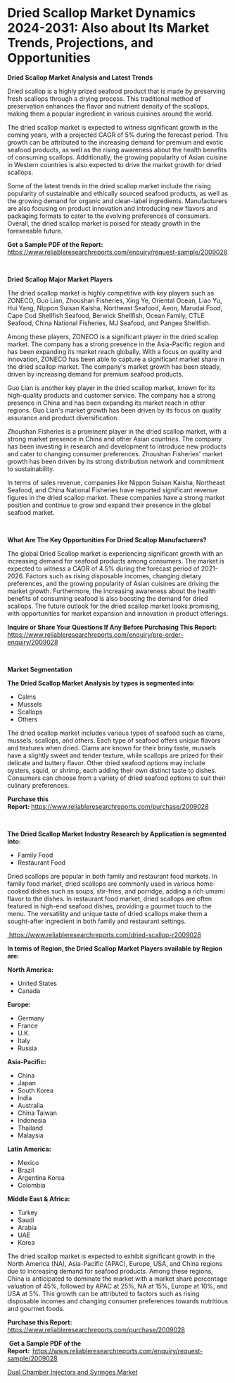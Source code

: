 <p><h1>Dried Scallop Market Dynamics 2024-2031: Also about Its Market Trends, Projections, and Opportunities</h1></p><p><strong>Dried Scallop Market Analysis and Latest Trends</strong></p>
<p><p>Dried scallop is a highly prized seafood product that is made by preserving fresh scallops through a drying process. This traditional method of preservation enhances the flavor and nutrient density of the scallops, making them a popular ingredient in various cuisines around the world.</p><p>The dried scallop market is expected to witness significant growth in the coming years, with a projected CAGR of 5% during the forecast period. This growth can be attributed to the increasing demand for premium and exotic seafood products, as well as the rising awareness about the health benefits of consuming scallops. Additionally, the growing popularity of Asian cuisine in Western countries is also expected to drive the market growth for dried scallops.</p><p>Some of the latest trends in the dried scallop market include the rising popularity of sustainable and ethically sourced seafood products, as well as the growing demand for organic and clean-label ingredients. Manufacturers are also focusing on product innovation and introducing new flavors and packaging formats to cater to the evolving preferences of consumers. Overall, the dried scallop market is poised for steady growth in the foreseeable future.</p></p>
<p><strong>Get a Sample PDF of the Report:&nbsp;</strong> <a href="https://www.reliableresearchreports.com/enquiry/request-sample/2009028">https://www.reliableresearchreports.com/enquiry/request-sample/2009028</a></p>
<p>&nbsp;</p>
<p><strong>Dried Scallop Major Market Players</strong></p>
<p><p>The dried scallop market is highly competitive with key players such as ZONECO, Guo Lian, Zhoushan Fisheries, Xing Ye, Oriental Ocean, Liao Yu, Hui Yang, Nippon Suisan Kaisha, Northeast Seafood, Aeon, Marudai Food, Cape Cod Shellfish Seafood, Berwick Shellfish, Ocean Family, CTLE Seafood, China National Fisheries, MJ Seafood, and Pangea Shellfish. </p><p>Among these players, ZONECO is a significant player in the dried scallop market. The company has a strong presence in the Asia-Pacific region and has been expanding its market reach globally. With a focus on quality and innovation, ZONECO has been able to capture a significant market share in the dried scallop market. The company's market growth has been steady, driven by increasing demand for premium seafood products.</p><p>Guo Lian is another key player in the dried scallop market, known for its high-quality products and customer service. The company has a strong presence in China and has been expanding its market reach in other regions. Guo Lian's market growth has been driven by its focus on quality assurance and product diversification.</p><p>Zhoushan Fisheries is a prominent player in the dried scallop market, with a strong market presence in China and other Asian countries. The company has been investing in research and development to introduce new products and cater to changing consumer preferences. Zhoushan Fisheries' market growth has been driven by its strong distribution network and commitment to sustainability.</p><p>In terms of sales revenue, companies like Nippon Suisan Kaisha, Northeast Seafood, and China National Fisheries have reported significant revenue figures in the dried scallop market. These companies have a strong market position and continue to grow and expand their presence in the global seafood market.</p></p>
<p>&nbsp;</p>
<p><strong>What Are The Key Opportunities For Dried Scallop Manufacturers?</strong></p>
<p><p>The global Dried Scallop market is experiencing significant growth with an increasing demand for seafood products among consumers. The market is expected to witness a CAGR of 4.5% during the forecast period of 2021-2026. Factors such as rising disposable incomes, changing dietary preferences, and the growing popularity of Asian cuisines are driving the market growth. Furthermore, the increasing awareness about the health benefits of consuming seafood is also boosting the demand for dried scallops. The future outlook for the dried scallop market looks promising, with opportunities for market expansion and innovation in product offerings.</p></p>
<p><strong>Inquire or Share Your Questions If Any Before Purchasing This Report:</strong> <a href="https://www.reliableresearchreports.com/enquiry/pre-order-enquiry/2009028">https://www.reliableresearchreports.com/enquiry/pre-order-enquiry/2009028</a></p>
<p>&nbsp;</p>
<p><strong>Market Segmentation</strong></p>
<p><strong>The Dried Scallop Market Analysis by types is segmented into:</strong></p>
<p><ul><li>Calms</li><li>Mussels</li><li>Scallops</li><li>Others</li></ul></p>
<p><p>The dried scallop market includes various types of seafood such as clams, mussels, scallops, and others. Each type of seafood offers unique flavors and textures when dried. Clams are known for their briny taste, mussels have a slightly sweet and tender texture, while scallops are prized for their delicate and buttery flavor. Other dried seafood options may include oysters, squid, or shrimp, each adding their own distinct taste to dishes. Consumers can choose from a variety of dried seafood options to suit their culinary preferences.</p></p>
<p><strong>Purchase this Report:&nbsp;</strong><a href="https://www.reliableresearchreports.com/purchase/2009028">https://www.reliableresearchreports.com/purchase/2009028</a></p>
<p>&nbsp;</p>
<p><strong>The Dried Scallop Market Industry Research by Application is segmented into:</strong></p>
<p><ul><li>Family Food</li><li>Restaurant Food</li></ul></p>
<p><p>Dried scallops are popular in both family and restaurant food markets. In family food market, dried scallops are commonly used in various home-cooked dishes such as soups, stir-fries, and porridge, adding a rich umami flavor to the dishes. In restaurant food market, dried scallops are often featured in high-end seafood dishes, providing a gourmet touch to the menu. The versatility and unique taste of dried scallops make them a sought-after ingredient in both family and restaurant settings.</p></p>
<p><a href="https://www.reliableresearchreports.com/dried-scallop-r2009028">&nbsp;https://www.reliableresearchreports.com/dried-scallop-r2009028</a></p>
<p><strong>In terms of Region, the Dried Scallop Market Players available by Region are:</strong></p>
<p>
    <p> <strong> North America: </strong>
        <ul>
            <li>United States</li>
            <li>Canada</li>
        </ul>
        </p> 
    <p> <strong> Europe: </strong>
        <ul>
            <li>Germany</li>
            <li>France</li>
            <li>U.K.</li>
            <li>Italy</li>
            <li>Russia</li>
        </ul>
        </p> 
    <p> <strong> Asia-Pacific: </strong>
        <ul>
            <li>China</li>
            <li>Japan</li>
            <li>South Korea</li>
            <li>India</li>
            <li>Australia</li>
            <li>China Taiwan</li>
            <li>Indonesia</li>
            <li>Thailand</li>
            <li>Malaysia</li>
        </ul>
        </p> 
    <p> <strong> Latin America: </strong>
        <ul>
            <li>Mexico</li>
            <li>Brazil</li>
            <li>Argentina Korea</li>
            <li>Colombia</li>
        </ul>
        </p> 
    <p> <strong> Middle East & Africa: </strong>
        <ul>
            <li>Turkey</li>
            <li>Saudi</li>
            <li>Arabia</li>
            <li>UAE</li>
            <li>Korea</li>
        </ul>
    </p>
    </p>
<p><p>The dried scallop market is expected to exhibit significant growth in the North America (NA), Asia-Pacific (APAC), Europe, USA, and China regions due to increasing demand for seafood products. Among these regions, China is anticipated to dominate the market with a market share percentage valuation of 45%, followed by APAC at 25%, NA at 15%, Europe at 10%, and USA at 5%. This growth can be attributed to factors such as rising disposable incomes and changing consumer preferences towards nutritious and gourmet foods.</p></p>
<p><strong>Purchase this Report: </strong><a href="https://www.reliableresearchreports.com/purchase/2009028">https://www.reliableresearchreports.com/purchase/2009028</a></p>
<p>&nbsp;<strong>Get a Sample PDF of the Report:&nbsp;&nbsp;</strong><a href="https://www.reliableresearchreports.com/enquiry/request-sample/2009028">https://www.reliableresearchreports.com/enquiry/request-sample/2009028</a></p>
<p><strong></strong></p>
<p><p><a href="https://issuu.com/reportprime-2/docs/dual-chamber-injectors-and-syringes-market-size-20">Dual Chamber Injectors and Syringes Market</a></p></p>